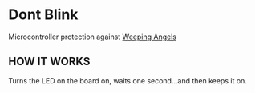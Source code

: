 Dont Blink
==========

Microcontroller protection against [Weeping Angels](http://tardis.wikia.com/wiki/Weeping_Angel)

HOW IT WORKS
------------

Turns the LED on the board on, waits one second...and then keeps it on.

